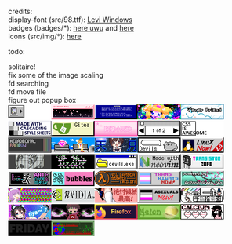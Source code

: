 credits:</br>
display-font (src/98.ttf): [Levi Windows](https://www.dafont.com/leviwindows.font?text=All+your+base+belong+to+us.+Cancel+OK)</br>
badges (badges/\*): [here uwu](https://cyber.dabamos.de/88x31/) and [here](https://neonaut.neocities.org/cyber/88x31)</br>
icons (src/img/\*): [here](https://win98icons.alexmeub.com/)</br>

todo:

solitaire!</br>
fix some of the image scaling</br>
fd searching</br>
fd move file</br>
figure out popup box</br>
<img alt='./badges/000010.gif' src='./badges/000010.gif'><img alt='./badges/catp0rtal.gif' src='./badges/catp0rtal.gif'><img alt='./badges/getbsod.gif' src='./badges/getbsod.gif'><img alt='./badges/reshirii.gif' src='./badges/reshirii.gif'><img alt='./badges/104.gif' src='./badges/104.gif'><img alt='./badges/css2.gif' src='./badges/css2.gif'><img alt='./badges/gitea.gif' src='./badges/gitea.gif'><img alt='./badges/rosemary22.gif' src='./badges/rosemary22.gif'><img alt='./badges/1of2.gif' src='./badges/1of2.gif'><img alt='./badges/css.png' src='./badges/css.png'><img alt='./badges/hexrain.png' src='./badges/hexrain.png'><img alt='./badges/rosemary7.gif' src='./badges/rosemary7.gif'><img alt='./badges/amatsuki.gif' src='./badges/amatsuki.gif'><img alt='./badges/devils_button.gif' src='./badges/devils_button.gif'><img alt='./badges/linuxnow2.gif' src='./badges/linuxnow2.gif'><img alt='./badges/thatwhitehand.png' src='./badges/thatwhitehand.png'><img alt='./badges/anibanner.gif' src='./badges/anibanner.gif'><img alt='./badges/devils.gif' src='./badges/devils.gif'><img alt='./badges/neovim.gif' src='./badges/neovim.gif'><img alt='./badges/transistor_cafe.gif' src='./badges/transistor_cafe.gif'><img alt='./badges/anticodeandrun.gif' src='./badges/anticodeandrun.gif'><img alt='./badges/digby88.gif' src='./badges/digby88.gif'><img alt='./badges/newlambda.gif' src='./badges/newlambda.gif'><img alt='./badges/transnow2.gif' src='./badges/transnow2.gif'><img alt='./badges/arizona.gif' src='./badges/arizona.gif'><img alt='./badges/dramaturgie.gif' src='./badges/dramaturgie.gif'><img alt='./badges/nvidia.gif' src='./badges/nvidia.gif'><img alt='./badges/zettai.gif' src='./badges/zettai.gif'><img alt='./badges/asexuals_now.gif' src='./badges/asexuals_now.gif'><img alt='./badges/finger-logo-people.gif' src='./badges/finger-logo-people.gif'><img alt='./badges/nya2.gif' src='./badges/nya2.gif'><img alt='./badges/beyes.gif' src='./badges/beyes.gif'><img alt='./badges/firefox4.gif' src='./badges/firefox4.gif'><img alt='./badges/photo.jpeg' src='./badges/photo.jpeg'><img alt='./badges/calcium.png' src='./badges/calcium.png'><img alt='./badges/friday-girl.gif' src='./badges/friday-girl.gif'><img alt='./badges/photo.png' src='./badges/photo.png'>
